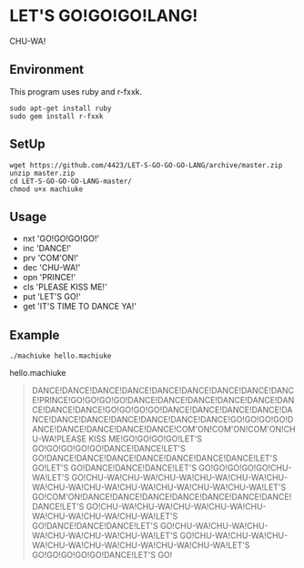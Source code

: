 # LET'S GO!GO!GO!LANG!

CHU-WA!

## Environment
This program uses ruby and r-fxxk.

    sudo apt-get install ruby
    sudo gem install r-fxxk

## SetUp

    wget https://github.com/4423/LET-S-GO-GO-GO-LANG/archive/master.zip
    unzip master.zip
    cd LET-S-GO-GO-GO-LANG-master/
    chmod u+x machiuke
    
## Usage
+ nxt 'GO!GO!GO!GO!'
+ inc 'DANCE!'
+ prv 'COM'ON!'
+ dec 'CHU-WA!'
+ opn 'PRINCE!'
+ cls 'PLEASE KISS ME!'
+ put 'LET'S GO!'
+ get 'IT'S TIME TO DANCE YA!'

## Example

    ./machiuke hello.machiuke

hello.machiuke
>DANCE!DANCE!DANCE!DANCE!DANCE!DANCE!DANCE!DANCE!DANCE!PRINCE!GO!GO!GO!GO!DANCE!DANCE!DANCE!DANCE!DANCE!DANCE!DANCE!DANCE!GO!GO!GO!GO!DANCE!DANCE!DANCE!DANCE!DANCE!DANCE!DANCE!DANCE!DANCE!DANCE!DANCE!GO!GO!GO!GO!DANCE!DANCE!DANCE!DANCE!DANCE!COM'ON!COM'ON!COM'ON!CHU-WA!PLEASE KISS ME!GO!GO!GO!GO!LET'S GO!GO!GO!GO!GO!DANCE!DANCE!LET'S GO!DANCE!DANCE!DANCE!DANCE!DANCE!DANCE!DANCE!LET'S GO!LET'S GO!DANCE!DANCE!DANCE!LET'S GO!GO!GO!GO!GO!CHU-WA!LET'S GO!CHU-WA!CHU-WA!CHU-WA!CHU-WA!CHU-WA!CHU-WA!CHU-WA!CHU-WA!CHU-WA!CHU-WA!CHU-WA!CHU-WA!LET'S GO!COM'ON!DANCE!DANCE!DANCE!DANCE!DANCE!DANCE!DANCE!DANCE!LET'S GO!CHU-WA!CHU-WA!CHU-WA!CHU-WA!CHU-WA!CHU-WA!CHU-WA!CHU-WA!LET'S GO!DANCE!DANCE!DANCE!LET'S GO!CHU-WA!CHU-WA!CHU-WA!CHU-WA!CHU-WA!CHU-WA!LET'S GO!CHU-WA!CHU-WA!CHU-WA!CHU-WA!CHU-WA!CHU-WA!CHU-WA!CHU-WA!LET'S GO!GO!GO!GO!GO!DANCE!LET'S GO!

    
